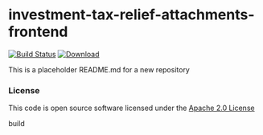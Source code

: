 # investment-tax-relief-attachments-frontend

[![Build Status](https://travis-ci.org/hmrc/investment-tax-relief-attachments-frontend.svg)](https://travis-ci.org/hmrc/investment-tax-relief-attachments-frontend) [ ![Download](https://api.bintray.com/packages/hmrc/releases/investment-tax-relief-attachments-frontend/images/download.svg) ](https://bintray.com/hmrc/releases/investment-tax-relief-attachments-frontend/_latestVersion)

This is a placeholder README.md for a new repository

### License

This code is open source software licensed under the [Apache 2.0 License]("http://www.apache.org/licenses/LICENSE-2.0.html")

build


